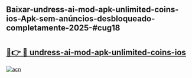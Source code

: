 ## Baixar-undress-ai-mod-apk-unlimited-coins-ios-Apk-sem-anúncios-desbloqueado-completamente-2025-#cug18

# <h2><a href="https://ainizakaria.my?title=undress-ai-mod-apk-unlimited-coins-ios&ref=22M">🔗👉 🔴 undress-ai-mod-apk-unlimited-coins-ios</a></h2>

[![acn](https://github.com/user-attachments/assets/0f9c940e-d8b0-45ae-aac7-cd30a18b3e1c)](https://ainizakaria.my?title=undress-ai-mod-apk-unlimited-coins-ios&ref=22M)

